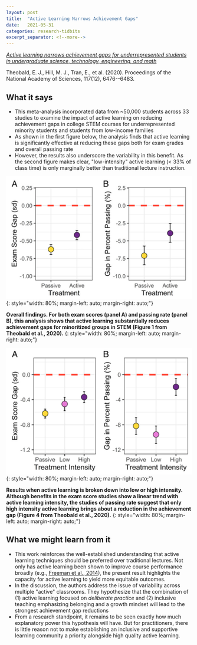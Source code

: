 ```yaml
---
layout: post
title:  "Active Learning Narrows Achievement Gaps"
date:   2021-05-31
categories: research-tidbits
excerpt_separator: <!--more-->
---
```

*[Active learning narrows achievement gaps for underrepresented students in undergraduate science, technology, engineering, and math][doi]*

<!--more-->
Theobald, E. J., Hill, M. J., Tran, E., et al. (2020). Proceedings of the National Academy of Sciences, 117(12), 6476--6483.

## What it says
- This meta-analysis incorporated data from ~50,000 students across 33 studies to examine the impact of active learning on reducing achievement gaps in college STEM courses for underrepresented minority students and students from low-income families
- As shown in the first figure below, the analysis finds that active learning is significantly effective at reducing these gaps both for exam grades and overall passing rate
- However, the results also underscore the variability in this benefit. As the second figure makes clear, "low-intensity" active learning (< 33% of class time) is only marginally better than traditional lecture instruction. 

![Overall Results](/assets/Theobald-fig-1.png)
{: style="width: 80%; margin-left: auto; margin-right: auto;"}

**Overall findings. For both exam scores (panel A) and passing rate (panel B), this analysis shows that active learning substantially reduces achievement gaps for minoritized groups in STEM (Figure 1 from Theobald et al., 2020).**
{: style="width: 80%; margin-left: auto; margin-right: auto;"}

![Overall Results](/assets/Theobald-fig-2.png)
{: style="width: 80%; margin-left: auto; margin-right: auto;"}

**Results when active learning is broken down into low or high intensity. Although benefits in the exam score studies show a linear trend with active learning intensity, the studies of passing rate suggest that only high intensity active learning brings about a reduction in the achievement gap (Figure 4 from Theobald et al., 2020).**
{: style="width: 80%; margin-left: auto; margin-right: auto;"}

## What we might learn from it
- This work reinforces the well-established understanding that active learning techniques should be preferred over traditional lectures. Not only has active learning been shown to improve course performance broadly (e.g., [Freeman et al., 2014][freeman]), the present result highlights the capacity for active learning to yield more equitable outcomes.
- In the discussion, the authors address the issue of variability across multiple "active" classrooms. They hypothesize that the combination of (1) active learning focused on *deliberate practice* and (2) inclusive teaching emphasizing belonging and a growth mindset will lead to the strongest achievement gap reductions
- From a research standpoint, it remains to be seen exactly how much explanatory power this hypothesis will have. But for practitioners, there is little reason not to make establishing an inclusive and supportive learning community a priority alongside high quality active learning.

[doi]: http://dx.doi.org/10.1073/pnas.1916903117
[freeman]: https://doi.org/10.1073/pnas.1319030111


